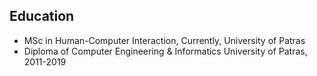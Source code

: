 ## Education

* MSc in Human-Computer Interaction, Currently, University of Patras
* Diploma of Computer Engineering & Informatics University of Patras, 2011-2019

